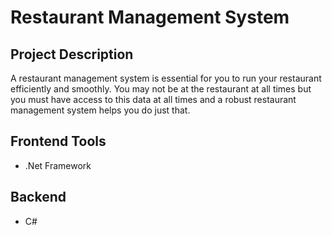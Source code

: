 # Restaurant Management System

## Project Description
A restaurant management system is essential for you to run your restaurant efficiently and smoothly. You may not be at the restaurant at all times but you must have access to this data at all times and a robust restaurant management system helps you do just that.

## Frontend Tools
- .Net Framework

## Backend
- C#
